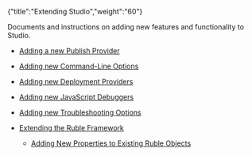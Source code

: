 {"title":"Extending Studio","weight":"60"}

Documents and instructions on adding new features and functionality to Studio.

* [Adding a new Publish Provider](/docs/appc/Axway_Appcelerator_Studio/Axway_Appcelerator_Studio_Guide/SDK/Extending_Studio/Adding_a_new_Publish_Provider/)

* [Adding new Command-Line Options](/docs/appc/Axway_Appcelerator_Studio/Axway_Appcelerator_Studio_Guide/SDK/Extending_Studio/Adding_new_Command-Line_Options/)

* [Adding new Deployment Providers](/docs/appc/Axway_Appcelerator_Studio/Axway_Appcelerator_Studio_Guide/SDK/Extending_Studio/Adding_new_Deployment_Providers/)

* [Adding new JavaScript Debuggers](/docs/appc/Axway_Appcelerator_Studio/Axway_Appcelerator_Studio_Guide/SDK/Extending_Studio/Adding_new_JavaScript_Debuggers/)

* [Adding new Troubleshooting Options](/docs/appc/Axway_Appcelerator_Studio/Axway_Appcelerator_Studio_Guide/SDK/Extending_Studio/Adding_new_Troubleshooting_Options/)

* [Extending the Ruble Framework](/docs/appc/Axway_Appcelerator_Studio/Axway_Appcelerator_Studio_Guide/SDK/Extending_Studio/Extending_the_Ruble_Framework/)

    * [Adding New Properties to Existing Ruble Objects](/docs/appc/Axway_Appcelerator_Studio/Axway_Appcelerator_Studio_Guide/SDK/Extending_Studio/Extending_the_Ruble_Framework/Adding_New_Properties_to_Existing_Ruble_Objects/)
